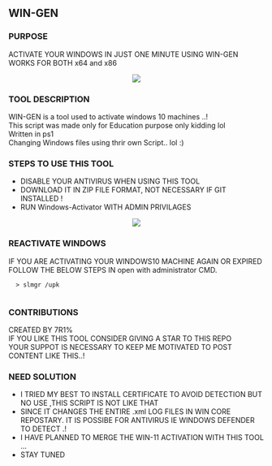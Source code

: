 ## WIN-GEN
### PURPOSE
ACTIVATE YOUR WINDOWS IN JUST ONE MINUTE USING WIN-GEN <br>
WORKS FOR BOTH x64 and x86 
<center><img src="https://raw.githubusercontent.com/Whitecat18/windows-10-Activator/main/image/Intro.PNG" ></center>

### TOOL DESCRIPTION
WIN-GEN is a tool used to activate windows 10 machines ..!<br>
This script was made only for Education purpose only kidding lol<br>
Written in ps1 <br>
Changing Windows files using thrir own Script.. lol :)<br>


### STEPS TO USE THIS TOOL
* DISABLE YOUR ANTIVIRUS WHEN USING THIS TOOL
* DOWNLOAD IT IN ZIP FILE FORMAT, NOT NECESSARY IF GIT INSTALLED !
* RUN Windows-Activator WITH ADMIN PRIVILAGES 

<center><img src="https://raw.githubusercontent.com/Whitecat18/windows-10-Activator/main/image/main%20page.PNG" ></center>

### REACTIVATE WINDOWS

IF YOU ARE ACTIVATING YOUR WINDOWS10 MACHINE AGAIN OR EXPIRED <br> FOLLOW THE BELOW STEPS IN open with administrator CMD.

```
  > slmgr /upk
  
```

### CONTRIBUTIONS
CREATED BY 7R1% <br>
IF YOU LIKE THIS TOOL CONSIDER GIVING A STAR TO THIS REPO <br>
YOUR SUPPOT IS NECESSARY TO KEEP ME MOTIVATED TO POST CONTENT LIKE THIS..!

### NEED SOLUTION
* I TRIED MY BEST TO INSTALL CERTIFICATE TO AVOID DETECTION BUT NO USE ,THIS SCRIPT IS NOT LIKE THAT<br>
* SINCE IT CHANGES THE ENTIRE .xml LOG FILES IN WIN CORE REPOSTARY. IT IS POSSIBE FOR ANTIVIRUS IE WINDOWS DEFENDER TO DETECT .! 
* I HAVE PLANNED TO MERGE THE WIN-11 ACTIVATION WITH THIS TOOL ...
* STAY TUNED
